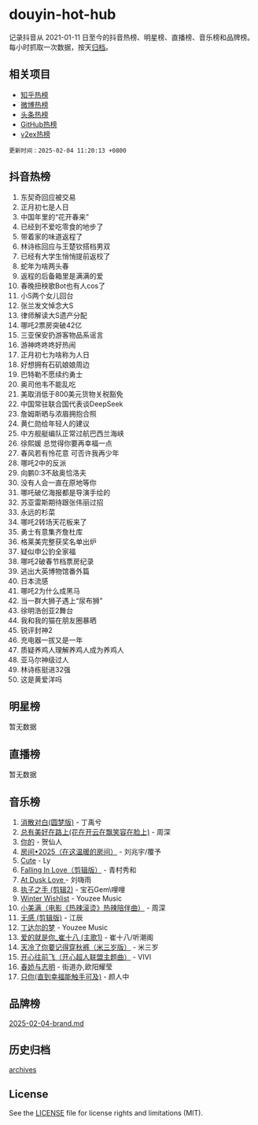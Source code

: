 # douyin-hot-hub

记录抖音从 2021-01-11 日至今的抖音热榜、明星榜、直播榜、音乐榜和品牌榜。每小时抓取一次数据，按天[归档](archives)。

## 相关项目

- [知乎热榜](https://github.com/lonnyzhang423/zhihu-hot-hub)
- [微博热榜](https://github.com/lonnyzhang423/weibo-hot-hub)
- [头条热榜](https://github.com/lonnyzhang423/toutiao-hot-hub)
- [GitHub热榜](https://github.com/lonnyzhang423/github-hot-hub)
- [v2ex热榜](https://github.com/lonnyzhang423/v2ex-hot-hub)


`更新时间：2025-02-04 11:20:13 +0800`

## 抖音热榜

1. 东契奇回应被交易
1. 正月初七是人日
1. 中国年里的“花开春来”
1. 已经到不爱吃零食的地步了
1. 带着家的味道返程了
1. 林诗栋回应与王楚钦搭档男双
1. 已经有大学生悄悄提前返校了
1. 蛇年为啥两头春
1. 返程的后备箱里是满满的爱
1. 春晚扭秧歌Bot也有人cos了
1. 小S两个女儿回台
1. 张兰发文悼念大S
1. 律师解读大S遗产分配
1. 哪吒2票房突破42亿
1. 三亚保安扔游客物品系谣言
1. 游神咚咚咚好热闹
1. 正月初七为啥称为人日
1. 好想拥有石矶娘娘周边
1. 巴特勒不愿续约勇士
1. 奥司他韦不能乱吃
1. 美取消低于800美元货物关税豁免
1. 中国常驻联合国代表谈DeepSeek
1. 詹姆斯晒与浓眉拥抱合照
1. 黄仁勋给年轻人的建议
1. 中方舰艇编队正常过航巴西兰海峡
1. 徐熙媛 总觉得你要再幸福一点
1. 春风若有怜花意 可否许我再少年
1. 哪吒2中的反派
1. 向鹏0:3不敌奥恰洛夫
1. 没有人会一直在原地等你
1. 哪吒破亿海报都是导演手绘的
1. 苏亚雷斯期待跟张伟丽过招
1. 永远的杉菜
1. 哪吒2转场天花板来了
1. 勇士有意集齐詹杜库
1. 格莱美完整获奖名单出炉
1. 疑似申公豹全家福
1. 哪吒2破春节档票房纪录
1. 逃出大英博物馆番外篇
1. 日本流感
1. 哪吒2为什么成黑马
1. 当一群大狮子遇上“尿布狮”
1. 徐明浩创亚2舞台
1. 我和我的猫在朋友圈暴晒
1. 锐评封神2
1. 充电器一拔又是一年
1. 质疑养鸡人理解养鸡人成为养鸡人
1. 亚马尔神级过人
1. 林诗栋挺进32强
1. 这是黄爱洋吗

## 明星榜

暂无数据

## 直播榜

暂无数据

## 音乐榜

1. [消散对白(圆梦版)](https://sf5-hl-cdn-tos.douyinstatic.com/obj/tos-cn-ve-2774/og4jB5I5IizzoZVAAAzWgBMAsMDWoArfwBOiFs) - 丁禹兮
1. [总有美好在路上(花在开云在飘笑容在脸上)](https://sf5-hl-cdn-tos.douyinstatic.com/obj/tos-cn-ve-2774/oU5u7NwtfBIvaNhoQBszOvAlRiAoiWAVVyBMq4) - 周深
1. [你的](https://sf5-hl-cdn-tos.douyinstatic.com/obj/tos-cn-ve-2774/oYuIeKf42jB7sEV6B2upMdpYAgfrQWj0FeRegh) - 贺仙人
1. [房间•2025（在这温暖的房间）](https://sf5-hl-cdn-tos.douyinstatic.com/obj/tos-cn-ve-2774/oMzJcnT8BgIetASeBfwfEeBQVNfACiCifhfZP7g) - 刘兆宇/覆予
1. [Cute](https://sf5-hl-cdn-tos.douyinstatic.com/obj/tos-cn-ve-2774/o4IbIzHWKAAB4wsS5qMBRiiAlEBGTpQRNfFvuo) - Ly
1. [Falling In Love（剪辑版）](https://sf5-hl-cdn-tos.douyinstatic.com/obj/tos-cn-ve-2774/o8ajpA8zzgBPahbBIO8AcKGBLJezFCRd1wfP9f) - 青村秀和
1. [ At Dusk  Love ](https://sf5-hl-cdn-tos.douyinstatic.com/obj/tos-cn-ve-2774/o8CrpCf5CaYgI4ZrtQgMQAFEfuGqNnRSDQAPBc) - 刘嗨雨
1. [执子之手 (剪辑2)](https://sf5-hl-cdn-tos.douyinstatic.com/obj/tos-cn-ve-2774/oUoZLQjCc31XzqsBnBQUNgeKtYPBcgbFDwtfcu) - 宝石Gem\哩哩
1. [Winter Wishlist](https://sf5-hl-cdn-tos.douyinstatic.com/obj/tos-cn-ve-2774/oIIgUOeamCFCVAzxN6MFRLIBlLGpUqQxeeHrLE) - Youzee Music
1. [小美满（电影《热辣滚烫》热辣陪伴曲）](https://sf5-hl-cdn-tos.douyinstatic.com/obj/tos-cn-ve-2774/o0GAn2lSgfZIDUgtevCGDQYnFg4CwnrBaxbTZL) - 周深
1. [无感 (剪辑版)](https://sf5-hl-cdn-tos.douyinstatic.com/obj/tos-cn-ve-2774/o0eIsUzJBDlQaQFC5OFlgbMEZC1TFYBftOBn6p) - 江辰
1. [丁达尔的梦](https://sf5-hl-cdn-tos.douyinstatic.com/obj/tos-cn-ve-2774/oMU3WirUZBVQkAC9ccG5P2IQirziZM2RTInUY) - Youzee Music
1. [爱的就是你_崔十八 (主歌1)](https://sf5-hl-cdn-tos.douyinstatic.com/obj/tos-cn-ve-2774/oI5BO5DhFZ6UTcNCnZaOCBLtZ7WIMQGfgnXf5E) - 崔十八/听潮阁
1. [天冷了你要记得穿秋裤（米三岁版）](https://sf5-hl-cdn-tos.douyinstatic.com/obj/tos-cn-ve-2774/oQlIwVIDWiZ6BQilAorS7MA0AgCkQDvcZAdm1) - 米三岁
1. [开心往前飞（开心超人联盟主题曲）](https://sf5-hl-cdn-tos.douyinstatic.com/obj/tos-cn-ve-2774/9d8fb7c82cf1421fb93a9fe925275e0a) - VIVI
1. [春娇与志明](https://sf5-hl-cdn-tos.douyinstatic.com/obj/tos-cn-ve-2774/e530d8fceb7044b39707d7f9ff54add1) - 街道办,欧阳耀莹
1. [只你(直到幸福能触手可及)](https://sf5-hl-cdn-tos.douyinstatic.com/obj/tos-cn-ve-2774/o0lBkRDzFTeaVSUz3ZZSCBVtZ5DIMQGfgmEAuE) - 颜人中

## 品牌榜

[2025-02-04-brand.md](archives/2025-02-04-brand.md)

## 历史归档

[archives](archives)

## License

See the [LICENSE](LICENSE) file for license rights and limitations (MIT).
